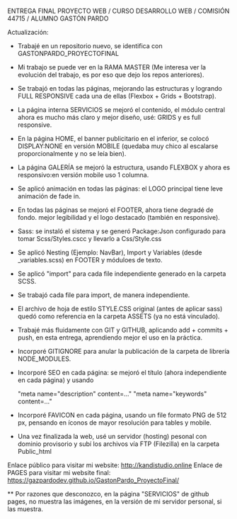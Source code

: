 ENTREGA FINAL PROYECTO WEB / CURSO DESARROLLO WEB / COMISIÓN 44715 / ALUMNO GASTÓN PARDO

Actualización:

- Trabajé en un repositorio nuevo, se identifica con GASTONPARDO_PROYECTOFINAL
- Mi trabajo se puede ver en la RAMA MASTER (Me interesa ver la evolución del trabajo, es por eso que dejo los repos anteriores).
- Se trabajó en todas las páginas, mejorando las estructuras y logrando FULL RESPONSIVE cada una de ellas (Flexbox + Grids + Bootstrap).
- La página interna SERVICIOS se mejoró el contenido, el módulo central ahora es mucho más claro y mejor diseño, usé: GRIDS y es full responsive.
- En la página HOME, el banner publicitario en el inferior, se colocó DISPLAY:NONE en versión MOBILE (quedaba muy chico al escalarse proporcionalmente y no se leía bien).
- La página GALERÍA se mejoró la estructura, usando FLEXBOX y ahora es responsivo:en versión mobile uso 1 columna.
- Se aplicó animación en todas las páginas: el LOGO principal tiene leve animación de fade in.
- En todas las páginas se mejoró el FOOTER, ahora tiene degradé de fondo. mejor legibilidad y el logo destacado (también en responsive).

- Sass: se instaló el sistema y se generó Package:Json configurado para tomar Scss/Styles.cscc y llevarlo a Css/Style.css
- Se aplicó Nesting (Ejemplo: NavBar), Import y Variables (desde _variables.scss) en FOOTER y móduloes de texto.
- Se aplicó "import" para cada file independiente generado en la carpeta SCSS.
- Se trabajó cada file para import, de manera independiente.
- El archivo de hoja de estilo STYLE.CSS original (antes de aplicar sass) quedó como referencia en la carpeta ASSETS (ya no está vinculado).
- Trabajé más fluidamente con GIT y GITHUB, aplicando add + commits + push, en esta entrega, aprendiendo mejor el uso en la práctica.
- Incorporé GITIGNORE para anular la publicación de la carpeta de librería NODE_MODULES.

- Incorporé SEO en cada página: se mejoró el título (ahora independiente en cada página) y usando 

  "meta name="description" content=..."
  "meta name="keywords" content=..."

- Incorporé FAVICON en cada página, usando un file formato PNG de 512 px, pensando en íconos de mayor resolución para tables y mobile.

- Una vez finalizada la web, usé un servidor (hosting) pesonal con dominio provisorio y subí los archivos vía FTP (Filezilla) en la carpeta Public_html

Enlace público para visitar mi website: http://kandistudio.online
Enlace de PAGES para visitar mi website final: https://gazpardodev.github.io/GastonPardo_ProyectoFinal/

** Por razones que desconozco, en la página "SERVICIOS" de github pages, no muestra las imágenes, en la versión de mi servidor personal, si las muestra.


